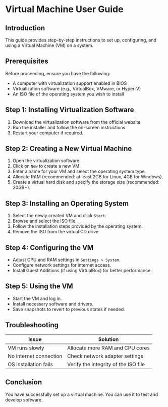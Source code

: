 # Virtual Machine User Guide

## Introduction
This guide provides step-by-step instructions to set up, configuring, and using a Virtual Machine (VM) on a system.

## Prerequisites
Before proceeding, ensure you have the following:
- A computer with virtualization support enabled in BIOS
- Virtualization software (e.g., VirtualBox, VMware, or Hyper-V)
- An ISO file of the operating system you wish to install

## Step 1: Installing Virtualization Software
1. Download the virtualization software from the official website.
2. Run the installer and follow the on-screen instructions.
3. Restart your computer if required.

## Step 2: Creating a New Virtual Machine
1. Open the virtualization software.
2. Click on `New` to create a new VM.
3. Enter a name for your VM and select the operating system type.
4. Allocate RAM (recommended: at least 2GB for Linux, 4GB for Windows).
5. Create a virtual hard disk and specify the storage size (recommended: 20GB+).

## Step 3: Installing an Operating System
1. Select the newly created VM and click `Start`.
2. Browse and select the ISO file.
3. Follow the installation steps provided by the operating system.
4. Remove the ISO from the virtual CD drive.

## Step 4: Configuring the VM
- Adjust CPU and RAM settings in `Settings > System`.
- Configure network settings for internet access.
- Install Guest Additions (if using VirtualBox) for better performance.

## Step 5: Using the VM
- Start the VM and log in.
- Install necessary software and drivers.
- Save snapshots to revert to previous states if needed.

## Troubleshooting
| Issue | Solution |
|--------|---------|
| VM runs slowly | Allocate more RAM and CPU cores |
| No internet connection | Check network adapter settings |
| OS installation fails | Verify the integrity of the ISO file |

## Conclusion
You have successfully set up a virtual machine. You can use it to test and develop software.
